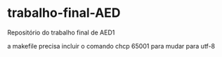 # trabalho-final-AED
Repositório do trabalho final de AED1 

a makefile precisa incluir o comando chcp 65001 para 
mudar para utf-8


